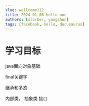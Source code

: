 ```yaml
---
slug: we1lcome112
title: 2024-01-06-hello one
authors: [slorber, yangshun]
tags: [facebook, hello, docusaurus]
---
```


# 学习目标
java面向对象基础

final关键字

继承和多态

内部类，
抽象类
接口